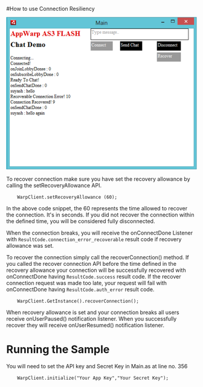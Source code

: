 #How to use Connection Resiliency

![Screenshot](https://raw.githubusercontent.com/SuyashMShepHertz/FlashAppWarpConnectionResiliencySample/master/Screenshot/screenshot.png)

To recover connection make sure you have set the recovery allowance by calling the setRecoveryAllowance API.

```as3
    WarpClient.setRecoveryAllowance (60);
```

In the above code snippet, the 60 represents the time allowed to recover the connection. It's in seconds. If you did not recover the connection within the defined time, you will be considered fully disconnected.

When the connection breaks, you will receive the onConnectDone Listener with `ResultCode.connection_error_recoverable` result code if recovery allowance was set. 

To recover the connection simply call the recoverConnection() method. If you called the recover connection API before the time defined in the recovery allowance your connection will be successfully recovered with onConnectDone having `ResultCode.success` result code. If the recover connection request was made too late, your request will fail with onConnectDone having `ResultCode.auth_error` result code.

```as3
    WarpClient.GetInstance().recoverConnection();
```

When recovery allowance is set and your connection breaks all users receive onUserPaused() notification listener. When you successfully recover they will receive onUserResumed() notification listener.

# Running the Sample

You will need to set the API key and Secret Key in Main.as at line no. 356

```as3
	WarpClient.initialize("Your App Key","Your Secret Key");
```
